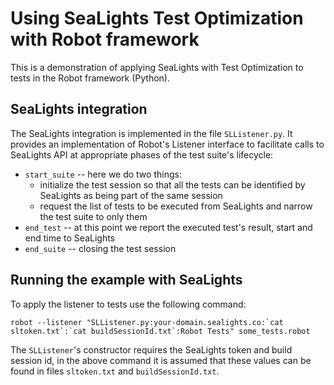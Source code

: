 # Using SeaLights Test Optimization with Robot framework

This is a demonstration of applying SeaLights with Test Optimization to tests in the Robot framework (Python).

## SeaLights integration

The SeaLights integration is implemented in the file `SLListener.py`. It provides an implementation of Robot's
Listener interface to facilitate calls to SeaLights API at appropriate phases of the test suite's lifecycle:
- `start_suite` -- here we do two things:
  - initialize the test session so that all the tests can be identified by SeaLights as being part of the same session 
  - request the list of tests to be executed from SeaLights and narrow the test suite to only them 
- `end_test` -- at this point we report the executed test's result, start and end time to SeaLights 
- `end_suite` -- closing the test session

## Running the example with SeaLights

To apply the listener to tests use the following command:
```
robot --listener "SLListener.py:your-domain.sealights.co:`cat sltoken.txt`:`cat buildSessionId.txt`:Robot Tests" some_tests.robot
```

The `SLListener`'s constructor requires the SeaLights token and build session id, in the above command it is assumed
that these values can be found in files `sltoken.txt` and `buildSessionId.txt`.
